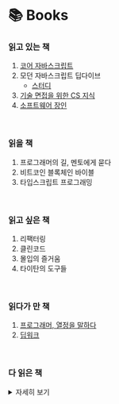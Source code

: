 # 📚 Books

### 읽고 있는 책

1. [코어 자바스크립트]()
1. 모던 자바스크립트 딥다이브
   - [스터디](https://github.com/FE-STUDY2/javascript-deep-dive)
1. [기술 면접을 위한 CS 지식]()
1. [소프트웨어 장인]()

<br/>

### 읽을 책

1. 프로그래머의 길, 멘토에게 묻다
1. 비트코인 블록체인 바이블
1. 타입스크립트 프로그래밍

<br/>

### 읽고 싶은 책

1. 리팩터링
1. 클린코드
1. 몰입의 즐거움
1. 타이탄의 도구들

<br/>

### 읽다가 만 책

1. [프로그래머, 열정을 말하다]()
1. [딥워크]()

<br/>

### 다 읽은 책

<details>
<summary>자세히 보기</summary>

### SNS

- [리더스 (조이, youzysu)](https://withreaders.com/)
- [Texture (조이, youzysu)](https://www.texture.kr/)

</details>
